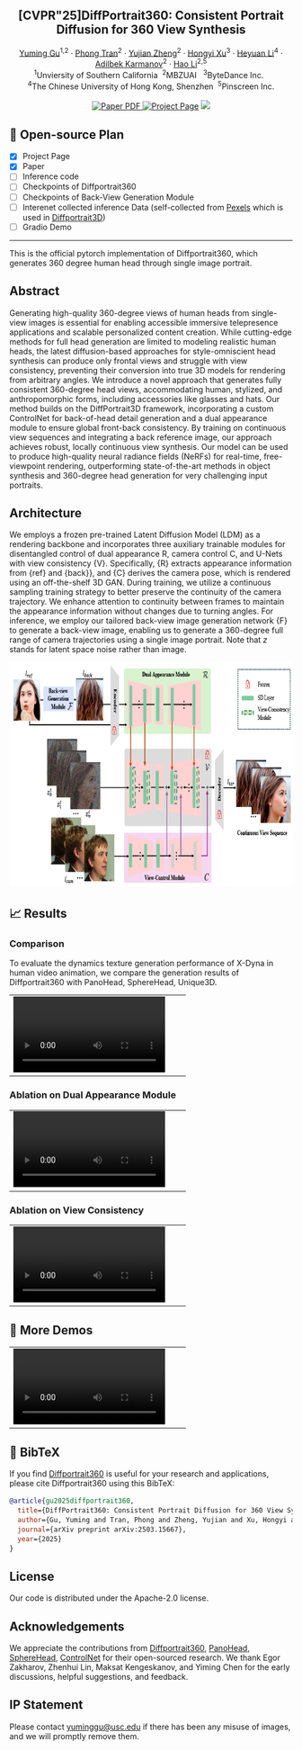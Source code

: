 <p align="center">

  <h2 align="center">[CVPR"25]DiffPortrait360: Consistent Portrait Diffusion for 360 View Synthesis</h2>
  <p align="center">
      <a href="https://freedomgu.github.io/">Yuming Gu</a><sup>1,2</sup>
      ·
      <a href="https://p0lyfish.github.io/portfolio/">Phong Tran</a><sup>2</sup>
    ·  
      <a href="https://paulyzheng.github.io/about/">Yujian Zheng</a><sup>2</sup>
    ·  
      <a href="https://hongyixu37.github.io/homepage/">Hongyi Xu</a><sup>3</sup>
    ·  
      <a href="https://lhyfst.github.io/">Heyuan Li</a><sup>4</sup>
    ·  
      <a href="https://www.linkedin.com/in/adilbek-karmanov?originalSubdomain=ae">Adilbek Karmanov</a><sup>2</sup>
    ·  
      <a href="https://hao-li.com">Hao Li</a><sup>2,5</sup>
    <br>
    <sup>1</sup>Unviersity of Southern California &nbsp;<sup>2</sup>MBZUAI &nbsp; <sup>3</sup>ByteDance Inc. &nbsp; 
    <br>
    <sup>4</sup>The Chinese University of Hong Kong, Shenzhen&nbsp; <sup>5</sup>Pinscreen Inc.
    <br>
    </br>
        <a href="https://arxiv.org/abs/2503.15667">
        <img src='https://img.shields.io/badge/arXiv-diffportrait360-green' alt='Paper PDF'>
        </a>
        <a href='https://freedomgu.github.io/DiffPortrait360/'>
        <img src='https://img.shields.io/badge/Project_Page-diffportrait360-blue' alt='Project Page'></a>
        <a href='https://huggingface.co/gym890/diffportrait360'>
        <img src='https://img.shields.io/badge/%F0%9F%A4%97%20HuggingFace-Model-yellow'></a>
     </br>
</p>

## 📑 Open-source Plan
- [x] Project Page
- [x] Paper
- [ ] Inference code
- [ ] Checkpoints of Diffportrait360
- [ ] Checkpoints of Back-View Generation Module
- [ ] Interenet collected inference Data (self-collected from [Pexels](https://www.pexels.com/) which is used in [Diffportrait3D](https://github.com/FreedomGu/DiffPortrait3D))
- [ ] Gradio Demo

-----

This is the official pytorch implementation of Diffportrait360, which generates 360 degree human head through single image portrait.

## **Abstract**
Generating high-quality 360-degree views of human heads from single-view images is essential for enabling accessible immersive telepresence applications and scalable personalized content creation.
While cutting-edge methods for full head generation are limited to modeling realistic human heads, the latest diffusion-based approaches for style-omniscient head synthesis can produce only frontal views and struggle with view consistency, preventing their conversion into true 3D models for rendering from arbitrary angles.
We introduce a novel approach that generates fully consistent 360-degree head views, accommodating human, stylized, and anthropomorphic forms, including accessories like glasses and hats. Our method builds on the DiffPortrait3D framework, incorporating a custom ControlNet for back-of-head detail generation and a dual appearance module to ensure global front-back consistency. By training on continuous view sequences and integrating a back reference image, our approach achieves robust, locally continuous view synthesis. Our model can be used to produce high-quality neural radiance fields (NeRFs) for real-time, free-viewpoint rendering, outperforming state-of-the-art methods in object synthesis and 360-degree head generation for very challenging input portraits.

## **Architecture**

We employs a frozen pre-trained Latent Diffusion Model (LDM) as a rendering backbone and incorporates three auxiliary trainable modules for disentangled control of dual appearance R, camera control C, and U-Nets with view consistency {V}. Specifically, {R} extracts appearance information from {ref} and {back}}, and {C} derives the camera pose, which is rendered using an off-the-shelf 3D GAN. During training, we utilize a continuous sampling training strategy to better preserve the continuity of the camera trajectory. We enhance attention to continuity between frames to maintain the appearance information without changes due to turning angles. For inference, we employ our tailored back-view image generation network {F} to generate a back-view image, enabling us to generate a 360-degree full range of camera trajectories using a single image portrait. Note that $z$ stands for latent space noise rather than image. 

<p align="center">
  <img src="./assets/pipeline.png"  height=400>
</p>



## 📈 Results
### Comparison
To evaluate the dynamics texture generation performance of X-Dyna in human video animation, we compare the generation results of Diffportrait360 with PanoHead, SphereHead, Unique3D.
<table class="center">
<td><video src="./assets//Comparsion1.mp4" width="90%"></td>
</table>





### Ablation on Dual Appearance Module
<table align="center">
<td><video src="./assets//dual.mp4" width="90%"></td>
</table>


### Ablation on View Consistency

<table align="center">
<td><video src="./assets//Ablation_seq.mp4" width="90%"></td>
</table>


## 🎥 More Demos

<table align="center">
<td><video src="./assets//Teaser_video.mp4" width="90%"></td>
</table>





## 🔗 BibTeX
If you find [Diffportrait360](https://arxiv.org/abs/2501.10021) is useful for your research and applications, please cite Diffportrait360 using this BibTeX:

```BibTeX
@article{gu2025diffportrait360,
  title={DiffPortrait360: Consistent Portrait Diffusion for 360 View Synthesis},
  author={Gu, Yuming and Tran, Phong and Zheng, Yujian and Xu, Hongyi and Li, Heyuan and Karmanov, Adilbek and Li, Hao},
  journal={arXiv preprint arXiv:2503.15667},
  year={2025}
}
```


## License

Our code is distributed under the Apache-2.0 license.


## Acknowledgements

We appreciate the contributions from [Diffportrait360](https://github.com/FreedomGu/DiffPortrait3D), [PanoHead](https://github.com/SizheAn/PanoHead), [SphereHead](https://lhyfst.github.io/spherehead/), [ControlNet](https://github.com/lllyasviel/ControlNet) for their open-sourced research. We thank Egor Zakharov, Zhenhui Lin, Maksat Kengeskanov, and Yiming Chen for the early discussions, helpful suggestions, and feedback.



## IP Statement
Please contact yuminggu@usc.edu if there has been any misuse of images, and we will promptly remove them.

